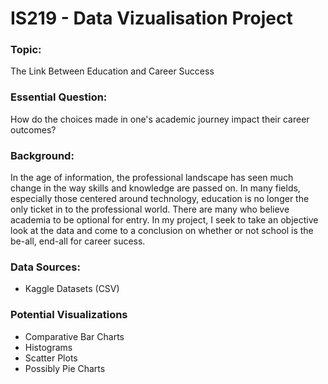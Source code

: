 # IS219 - Data Vizualisation Project

### Topic: ### 
The Link Between Education and Career Success

### Essential Question: ###
How do the choices made in one's academic journey impact their career outcomes? 

### Background: ###
In the age of information, the professional landscape has seen much change in the way skills and knowledge are passed on. In many fields, especially those centered around technology, education is no longer the only ticket in to the professional world. There are many who believe academia to be optional for entry. In my project, I seek to take an objective look at the data and come to a conclusion on whether or not school is the be-all, end-all for career sucess.

### Data Sources: ###
- Kaggle Datasets (CSV)

### Potential Visualizations ###
- Comparative Bar Charts
- Histograms
- Scatter Plots
- Possibly Pie Charts